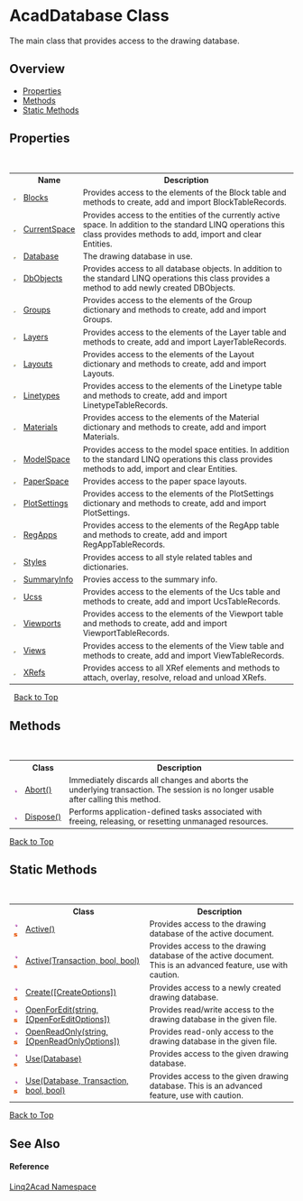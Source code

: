 # AcadDatabase Class
 

The main class that provides access to the drawing database.


## Overview
- [Properties](#properties)
- [Methods](#methods)
- [Static Methods](#static-methods)


## Properties
&nbsp;<table><tr><th></th><th>Name</th><th>Description</th></tr><tr><td>![Public property](media/pubproperty.gif "Public property")</td><td><a href="P_Linq2Acad_AcadDatabase_Blocks.md#AcadDatabaseBlocks-Property">Blocks</a></td><td>
Provides access to the elements of the Block table and methods to create, add and import BlockTableRecords.</td></tr><tr><td>![Public property](media/pubproperty.gif "Public property")</td><td><a href="P_Linq2Acad_AcadDatabase_CurrentSpace.md#AcadDatabaseCurrentSpace-Property">CurrentSpace</a></td><td>
Provides access to the entities of the currently active space. In addition to the standard LINQ operations this class provides methods to add, import and clear Entities.</td></tr><tr><td>![Public property](media/pubproperty.gif "Public property")</td><td><a href="P_Linq2Acad_AcadDatabase_Database.md#AcadDatabaseDatabase-Property">Database</a></td><td>
The drawing database in use.</td></tr><tr><td>![Public property](media/pubproperty.gif "Public property")</td><td><a href="P_Linq2Acad_AcadDatabase_DbObjects.md#AcadDatabaseDbObjects-Property">DbObjects</a></td><td>
Provides access to all database objects. In addition to the standard LINQ operations this class provides a method to add newly created DBObjects.</td></tr><tr><td>![Public property](media/pubproperty.gif "Public property")</td><td><a href="P_Linq2Acad_AcadDatabase_Groups.md#AcadDatabaseGroups-Property">Groups</a></td><td>
Provides access to the elements of the Group dictionary and methods to create, add and import Groups.</td></tr><tr><td>![Public property](media/pubproperty.gif "Public property")</td><td><a href="P_Linq2Acad_AcadDatabase_Layers.md#AcadDatabaseLayers-Property">Layers</a></td><td>
Provides access to the elements of the Layer table and methods to create, add and import LayerTableRecords.</td></tr><tr><td>![Public property](media/pubproperty.gif "Public property")</td><td><a href="P_Linq2Acad_AcadDatabase_Layouts.md#AcadDatabaseLayouts-Property">Layouts</a></td><td>
Provides access to the elements of the Layout dictionary and methods to create, add and import Layouts.</td></tr><tr><td>![Public property](media/pubproperty.gif "Public property")</td><td><a href="P_Linq2Acad_AcadDatabase_Linetypes.md#AcadDatabaseLinetypes-Property">Linetypes</a></td><td>
Provides access to the elements of the Linetype table and methods to create, add and import LinetypeTableRecords.</td></tr><tr><td>![Public property](media/pubproperty.gif "Public property")</td><td><a href="P_Linq2Acad_AcadDatabase_Materials.md#AcadDatabaseMaterials-Property">Materials</a></td><td>
Provides access to the elements of the Material dictionary and methods to create, add and import Materials.</td></tr><tr><td>![Public property](media/pubproperty.gif "Public property")</td><td><a href="P_Linq2Acad_AcadDatabase_ModelSpace.md#AcadDatabaseModelSpace-Property">ModelSpace</a></td><td>
Provides access to the model space entities. In addition to the standard LINQ operations this class provides methods to add, import and clear Entities.</td></tr><tr><td>![Public property](media/pubproperty.gif "Public property")</td><td><a href="P_Linq2Acad_AcadDatabase_PaperSpace.md#AcadDatabasePaperSpace-Property">PaperSpace</a></td><td>
Provides access to the paper space layouts.</td></tr><tr><td>![Public property](media/pubproperty.gif "Public property")</td><td><a href="P_Linq2Acad_AcadDatabase_PlotSettings.md#AcadDatabasePlotSettings-Property">PlotSettings</a></td><td>
Provides access to the elements of the PlotSettings dictionary and methods to create, add and import PlotSettings.</td></tr><tr><td>![Public property](media/pubproperty.gif "Public property")</td><td><a href="P_Linq2Acad_AcadDatabase_RegApps.md#AcadDatabaseRegApps-Property">RegApps</a></td><td>
Provides access to the elements of the RegApp table and methods to create, add and import RegAppTableRecords.</td></tr><tr><td>![Public property](media/pubproperty.gif "Public property")</td><td><a href="P_Linq2Acad_AcadDatabase_Styles.md#AcadDatabaseStyles-Property">Styles</a></td><td>
Provides access to all style related tables and dictionaries.</td></tr><tr><td>![Public property](media/pubproperty.gif "Public property")</td><td><a href="P_Linq2Acad_AcadDatabase_SummaryInfo.md#AcadDatabaseSummaryInfo-Property">SummaryInfo</a></td><td>
Provies access to the summary info.</td></tr><tr><td>![Public property](media/pubproperty.gif "Public property")</td><td><a href="P_Linq2Acad_AcadDatabase_Ucss.md#AcadDatabaseUcss-Property">Ucss</a></td><td>
Provides access to the elements of the Ucs table and methods to create, add and import UcsTableRecords.</td></tr><tr><td>![Public property](media/pubproperty.gif "Public property")</td><td><a href="P_Linq2Acad_AcadDatabase_Viewports.md#AcadDatabaseViewports-Property">Viewports</a></td><td>
Provides access to the elements of the Viewport table and methods to create, add and import ViewportTableRecords.</td></tr><tr><td>![Public property](media/pubproperty.gif "Public property")</td><td><a href="P_Linq2Acad_AcadDatabase_Views.md#AcadDatabaseViews-Property">Views</a></td><td>
Provides access to the elements of the View table and methods to create, add and import ViewTableRecords.</td></tr><tr><td>![Public property](media/pubproperty.gif "Public property")</td><td><a href="P_Linq2Acad_AcadDatabase_XRefs.md#AcadDatabaseXRefs-Property">XRefs</a></td><td>
Provides access to all XRef elements and methods to attach, overlay, resolve, reload and unload XRefs.</td></tr></table>&nbsp;
<a href="#AcadDatabase-Class">Back to Top</a>

## Methods
&nbsp;<table><tr><th></th><th>Class</th><th>Description</th></tr><tr><td>![Public method](media/pubmethod.gif "Public method")</td><td><a href="M_Linq2Acad_AcadDatabase_Abort.md#AcadDatabaseAbort-Method">Abort()</a></td><td>
Immediately discards all changes and aborts the underlying transaction. The session is no longer usable after calling this method.</td></tr><tr><td>![Public method](media/pubmethod.gif "Public method")</td><td><a href="M_Linq2Acad_AcadDatabase_Dispose.md#AcadDatabaseDispose-Method">Dispose()</a></td><td>
Performs application-defined tasks associated with freeing, releasing, or resetting unmanaged resources.</td></tr></table>
<a href="#AcadDatabase-Class">Back to Top</a>

## Static Methods
&nbsp;<table><tr><th></th><th>Class</th><th>Description</th></tr><tr><td>![Public method](media/pubmethod.gif "Public method")![Static member](media/static.gif "Static member")</td><td><a href="M_Linq2Acad_AcadDatabase_Active.md#AcadDatabaseActive-Method">Active()</a></td><td>
Provides access to the drawing database of the active document.</td></tr><tr><td>![Public method](media/pubmethod.gif "Public method")![Static member](media/static.gif "Static member")</td><td><a href="M_Linq2Acad_AcadDatabase_Active_1.md#AcadDatabaseActive-Method-Transaction-bool-bool">Active(Transaction, bool, bool)</a></td><td>
Provides access to the drawing database of the active document. This is an advanced feature, use with caution.</td></tr><tr><td>![Public method](media/pubmethod.gif "Public method")![Static member](media/static.gif "Static member")</td><td><a href="M_Linq2Acad_AcadDatabase_Create.md#AcadDatabaseCreate-Method">Create([CreateOptions])</a></td><td>
Provides access to a newly created drawing database.</td></tr><tr><td>![Public method](media/pubmethod.gif "Public method")![Static member](media/static.gif "Static member")</td><td><a href="M_Linq2Acad_AcadDatabase_OpenForEdit.md#AcadDatabaseOpenForEdit-Method">OpenForEdit(string, [OpenForEditOptions])</a></td><td>
Provides read/write access to the drawing database in the given file.</td></tr><tr><td>![Public method](media/pubmethod.gif "Public method")![Static member](media/static.gif "Static member")</td><td><a href="M_Linq2Acad_AcadDatabase_OpenReadOnly.md#AcadDatabaseOpenReadOnly-Method">OpenReadOnly(string, [OpenReadOnlyOptions])</a></td><td>
Provides read-only access to the drawing database in the given file.</td></tr><tr><td>![Public method](media/pubmethod.gif "Public method")![Static member](media/static.gif "Static member")</td><td><a href="M_Linq2Acad_AcadDatabase_Use.md#AcadDatabaseUse-Method-Database">Use(Database)</a></td><td>
Provides access to the given drawing database.</td></tr><tr><td>![Public method](media/pubmethod.gif "Public method")![Static member](media/static.gif "Static member")</td><td><a href="M_Linq2Acad_AcadDatabase_Use_1.md#AcadDatabaseUse-Method-Database-Transaction-bool-bool">Use(Database, Transaction, bool, bool)</a></td><td>
Provides access to the given drawing database. This is an advanced feature, use with caution.</td></tr></table>
<a href="#AcadDatabase-Class">Back to Top</a>

## See Also


#### Reference
<a href="N_Linq2Acad.md#Linq2Acad-Namespace">Linq2Acad Namespace</a><br />
